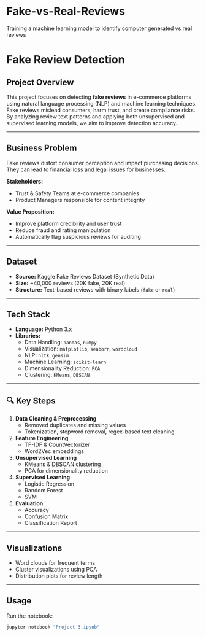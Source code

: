 # Fake-vs-Real-Reviews
Training a machine learning model to identify computer generated vs real reviews
# Fake Review Detection

## Project Overview
This project focuses on detecting **fake reviews** in e-commerce platforms using natural language processing (NLP) and machine learning techniques. Fake reviews mislead consumers, harm trust, and create compliance risks. By analyzing review text patterns and applying both unsupervised and supervised learning models, we aim to improve detection accuracy.

---

## Business Problem
Fake reviews distort consumer perception and impact purchasing decisions. They can lead to financial loss and legal issues for businesses.

**Stakeholders:**
- Trust & Safety Teams at e-commerce companies
- Product Managers responsible for content integrity

**Value Proposition:**
- Improve platform credibility and user trust
- Reduce fraud and rating manipulation
- Automatically flag suspicious reviews for auditing

---

## Dataset
- **Source:** Kaggle Fake Reviews Dataset (Synthetic Data)
- **Size:** ~40,000 reviews (20K fake, 20K real)
- **Structure:** Text-based reviews with binary labels (`fake` or `real`)

---

## Tech Stack
- **Language:** Python 3.x
- **Libraries:**
  - Data Handling: `pandas`, `numpy`
  - Visualization: `matplotlib`, `seaborn`, `wordcloud`
  - NLP: `nltk`, `gensim`
  - Machine Learning: `scikit-learn`
  - Dimensionality Reduction: `PCA`
  - Clustering: `KMeans`, `DBSCAN`

---

## 🔍 Key Steps
1. **Data Cleaning & Preprocessing**
   - Removed duplicates and missing values
   - Tokenization, stopword removal, regex-based text cleaning
2. **Feature Engineering**
   - TF-IDF & CountVectorizer
   - Word2Vec embeddings
3. **Unsupervised Learning**
   - KMeans & DBSCAN clustering
   - PCA for dimensionality reduction
4. **Supervised Learning**
   - Logistic Regression
   - Random Forest
   - SVM
5. **Evaluation**
   - Accuracy
   - Confusion Matrix
   - Classification Report

---

## Visualizations
- Word clouds for frequent terms
- Cluster visualizations using PCA
- Distribution plots for review length

---

## Usage
Run the notebook:
```bash
jupyter notebook "Project 3.ipynb"
